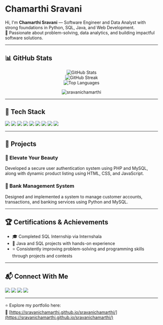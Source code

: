 # Chamarthi Sravani

Hi, I'm **Chamarthi Sravani** — Software Engineer and Data Analyst with strong foundations in Python, SQL, Java, and Web Development.  
🎯 Passionate about problem-solving, data analytics, and building impactful software solutions.

---

<!-- 📊 GitHub Stats -->
<h2>📊 GitHub Stats</h2>
<p align="center">
  <img src="https://github-readme-stats.vercel.app/api?username=sravanichamarthi&show_icons=true&theme=radical&hide_border=true" alt="GitHub Stats" />
  <br/>
  <img src="https://github-readme-streak-stats.herokuapp.com?user=sravanichamarthi&theme=radical&hide_border=true" alt="GitHub Streak" />
  <br/>
  <img src="https://github-readme-stats.vercel.app/api/top-langs/?username=sravanichamarthi&layout=compact&theme=radical&hide_border=true" alt="Top Languages" />
</p>

<!-- Profile views counter -->
<p align="center">
  <img src="https://komarev.com/ghpvc/?username=sravanichamarthi&label=Profile%20views&color=0e75b6&style=flat" alt="sravanichamarthi" />
</p>


---

## 🧰 Tech Stack

<p align="left">
  <img src="https://img.shields.io/badge/Python-3776AB?style=for-the-badge&logo=python&logoColor=white"/>
  <img src="https://img.shields.io/badge/SQL-4479A1?style=for-the-badge&logo=mysql&logoColor=white"/>
  <img src="https://img.shields.io/badge/Java-007396?style=for-the-badge&logo=java&logoColor=white"/>
  <img src="https://img.shields.io/badge/HTML5-E34F26?style=for-the-badge&logo=html5&logoColor=white"/>
  <img src="https://img.shields.io/badge/CSS3-264DE4?style=for-the-badge&logo=css3&logoColor=white"/>
  <img src="https://img.shields.io/badge/JavaScript-F0DB4F?style=for-the-badge&logo=javascript&logoColor=black"/>
  <img src="https://img.shields.io/badge/Power%20BI-F2C811?style=for-the-badge&logo=powerbi&logoColor=black"/>
  <img src="https://img.shields.io/badge/GitHub-181717?style=for-the-badge&logo=github&logoColor=white"/>
  <img src="https://img.shields.io/badge/VSCode-007ACC?style=for-the-badge&logo=visual-studio-code&logoColor=white"/>
</p>


---

## 🚀 Projects

### 💄 Elevate Your Beauty  
Developed a secure user authentication system using PHP and MySQL, along with dynamic product listing using HTML, CSS, and JavaScript.

### 🏦 Bank Management System  
Designed and implemented a system to manage customer accounts, transactions, and banking services using Python and MySQL.

---

## 🏆 Certifications & Achievements

- 🎓 Completed SQL Internship via Internshala  
- 📜 Java and SQL projects with hands-on experience  
- ⭐ Consistently improving problem-solving and programming skills through projects and contests

---

## 📬 Connect With Me

<p align="left">
  <a href="https://www.linkedin.com/in/sravani-chamarthi-716796264/"><img src="https://img.shields.io/badge/LinkedIn-chamarthi--sravani-blue?style=for-the-badge&logo=linkedin"></a>
  <a href="https://github.com/chamarthisravani"><img src="https://img.shields.io/badge/GitHub-chamarthisravani-black?style=for-the-badge&logo=github"></a>
  <a href="https://leetcode.com/u/chamarthisravani/"><img src="https://img.shields.io/badge/LeetCode-chamarthisravani-orange?style=for-the-badge&logo=leetcode"></a>
  <a href="https://www.hackerrank.com/profile/sravanichamarth2"><img src="https://img.shields.io/badge/HackerRank-sravanichamarth2-brightgreen?style=for-the-badge&logo=hackerrank"></a>
</p>

---

⭐ Explore my portfolio here:  
🔗 [https://sravanichamarthi.github.io/sravanichamarthi/](https://sravanichamarthi.github.io/sravanichamarthi/)

